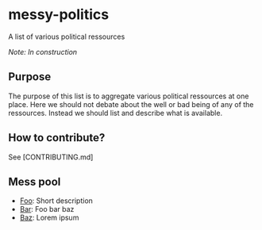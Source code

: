# messy-politics
A list of various political ressources

*Note: In construction*

## Purpose
The purpose of this list is to aggregate various political ressources at one place. Here we should not debate about the well or bad being of any of the ressources. Instead we should list and describe what is available.

## How to contribute?
See [CONTRIBUTING.md]

## Mess pool
- [Foo](sample-ressource.md): Short description
- [Bar](sample-ressource.md): Foo bar baz
- [Baz](sample-ressource.md): Lorem ipsum
